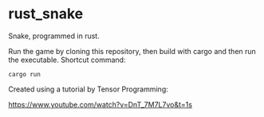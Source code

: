 # rust_snake

Snake, programmed in rust.

Run the game by cloning this repository, then build with cargo and then run the executable. Shortcut command:

    cargo run

Created using a tutorial by Tensor Programming:

https://www.youtube.com/watch?v=DnT_7M7L7vo&t=1s